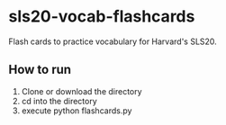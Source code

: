 # sls20-vocab-flashcards
Flash cards to practice vocabulary for Harvard's SLS20.

## How to run
1) Clone or download the directory
2) cd into the directory
3) execute python flashcards.py


